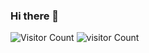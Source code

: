 ### Hi there 👋
![Visitor Count](https://profile-counter.glitch.me/iSamekh/count.svg)
![visitor Count](https://visitor-badge.glitch.me/badge?page_id=page.id&left_color=black&right_color=red)
<!--
**iSamekh/iSamekh** is a ✨ _special_ ✨ repository because its `README.md` (this file) appears on your GitHub profile.

Here are some ideas to get you started:

- 🔭 I’m currently working on ...
- 🌱 I’m currently learning ...
- 👯 I’m looking to collaborate on ...
- 🤔 I’m looking for help with ...
- 💬 Ask me about ...
- 📫 How to reach me: ...
- 😄 Pronouns: ...
- ⚡ Fun fact: ...
-->
